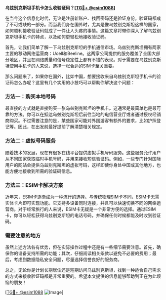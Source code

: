 **乌兹别克斯坦手机卡怎么收验证码？[[TG💪+ @esim1088](https://t.me/s/esim1088)]**

在当今这个信息化时代，无论是注册新账户、找回密码还是验证身份，验证码都成了不可或缺的一部分。而当我们身在国外时，尤其是像乌兹别克斯坦这样的国家，如何顺利接收验证码就成了一件让人头疼的事情。这篇文章将带你深入了解乌兹别克斯坦手机卡的特点，以及如何更轻松地接收验证码。

首先，让我们简单了解一下乌兹别克斯坦的手机通信市场。乌兹别克斯坦拥有两家主要的移动网络运营商：Ucell和Beeline。这两家公司提供的服务覆盖了全国大部分地区，并且在网络质量和信号稳定性上都有不错的表现。对于需要在乌兹别克斯坦使用手机卡的人来说，选择一张合适的SIM卡至关重要。

那么问题来了，如果你在国外，比如中国，想要接收来自乌兹别克斯坦手机卡的验证码怎么办呢？这里有几个实用的小技巧可以帮助你解决这个问题：

### 方法一：购买本地号码

最直接的方式就是直接购买一张乌兹别克斯坦的手机卡。这通常是最简单也是最可靠的方法。你可以在抵达乌兹别克斯坦后前往当地的电信营业厅或者通过授权经销商购买。不过需要注意的是，某些国家可能对外国游客有额外的要求，比如护照登记等。因此，在出发前最好提前了解清楚相关规定。

### 方法二：虚拟号码服务

随着技术的发展，现在有很多在线平台提供虚拟手机号码服务。这些服务允许用户从不同国家获取临时手机号码，并用来接收短信验证码。例如，一些专门针对国际用户的网站会提供乌兹别克斯坦的虚拟号码，这样即使你身处中国或其他地方，也能方便地接收到所需的验证码信息。

### 方法三：ESIM卡解决方案

近年来，ESIM卡逐渐成为一种流行的选择。与传统物理SIM卡不同，ESIM卡无需实体卡片即可实现功能。它支持多设备同时连接，并且可以快速切换不同的网络运营商。对于经常旅行的人来说，ESIM卡无疑是一个非常方便的选择。通过ESIM卡，你可以轻松获得乌兹别克斯坦的电话号码，并确保任何时候都能及时收到验证码。

### 需要注意的地方

虽然上述方法各有优势，但在实际操作过程中还是有一些细节需要注意。首先，确保你的设备支持所需的功能；其次，仔细阅读相关条款以避免不必要的费用；最后，考虑到数据隐私安全问题，尽量选择信誉良好的服务商。

总之，无论你是计划长期居住还是短期访问乌兹别克斯坦，找到一种适合自己需求的方式来接收验证码都是非常重要的。希望本文提供的信息能够帮助到正在为此烦恼的朋友！

[[TG💪+ @esim1088](https://t.me/s/esim1088) ![Image](https://i.postimg.cc/4NQfJmqS/Snipaste-2025-05-13-00-14-12.png)]